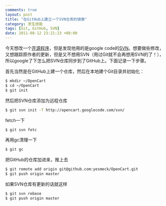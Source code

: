 ```yaml
--- 
comments: true
layout: post
title: "在GitHub上建立一个SVN仓库的镜像"
category: 求生技能
tags: [Git, GitHub, SVN]
date: 2011-08-12 23:21:23 +08:00
---
```

今天想改一个<a href="http://www.opencart.com" target="_blank">开源程序</a>，但是发现他用的是google code的<a href="http://opencart.googlecode.com/svn/" target="_blank">SVN</a>。想要做些修改，又想跟踪原作者的更新，但是又不想用SVN（用过Git就不会再想用SVN的了！），所以google了下怎么把SVN仓库同步到了GitHub上。下面记录一下步骤。

首先当然是在GitHub上建一个仓库，然后在本地建个Git目录并初始化：

``` bash
$ mkdir ~/OpenCart
$ cd ~/OpenCart
$ git init
```

然后把SVN仓库添加为远程仓库

``` bash
$ git svn init -T http://opencart.googlecode.com/svn/
```

fetch一下

``` bash
$ git svn fetc
```

再用gc清理一下

``` bash
$ git gc
```

把GitHub的仓库加进来，推上去

``` bash
$ git remote add origin git@github.com:yesmeck/OpenCart.git
$ git push origin master
```

如果SVN仓库有更新的话就这样

``` bash
$ git svn rebase
$ git push origin master
```

